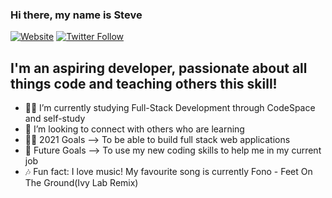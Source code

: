 ### Hi there, my name is Steve 

[![Website](https://img.shields.io/website?down_color=red&down_message=Offline%20%3A%28&label=SteveOCodes&up_color=green&up_message=Online&url=https%3A%2F%2Fsteveocodes.github.io%2F)](https://steveocodes.github.io/)
[![Twitter Follow](https://img.shields.io/twitter/follow/SteveO_Codes?label=Twitter&style=social)](https://twitter.com/SteveO_Codes)

## I'm an aspiring developer, passionate about all things code and teaching others this skill!

- 👩‍💻 I’m currently studying Full-Stack Development through CodeSpace and self-study
- 👋 I’m looking to connect with others who are learning
- 👨‍🎓 2021 Goals --> To be able to build full stack web applications
- 🤝 Future Goals --> To use my new coding skills to help me in my current job
- 🎶 Fun fact: I love music! My favourite song is currently Fono - Feet On The Ground(Ivy Lab Remix)

<br />
<br />
